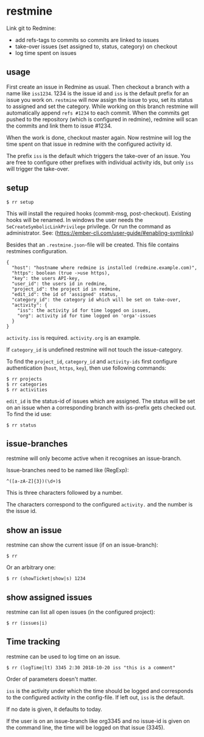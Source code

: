 # restmine

Link git to Redmine:

* add refs-tags to commits so commits are linked to issues
* take-over issues (set assigned to, status, category) on checkout
* log time spent on issues


## usage

First create an issue in Redmine as usual. Then checkout a branch with a name
like `iss1234`. 1234 is the issue id and `iss` is the default prefix for an
issue you work on. `restmine` will now assign the issue to you, set its status
to assigned and set the category. While working on this branch restmine will
automatically append `refs #1234` to each commit. When the commits get pushed
to the repository (which is configured in redmine), redmine will scan the
commits and link them to issue #1234.

When the work is done, checkout master again. Now restmine will log the time
spent on that issue in redmine with the configured activity id.


The prefix `iss` is the default which triggers the take-over of an issue. You
are free to configure other prefixes with individual activity ids, but only
`iss` will trigger the take-over.


## setup

    $ rr setup

This will install the required hooks (commit-msg, post-checkout). Existing
hooks will be renamed. In windows the user needs the
`SeCreateSymbolicLinkPrivilege` privilege. Or run the command as administrator.
See: (https://ember-cli.com/user-guide/#enabling-symlinks)

Besides that an `.restmine.json`-file will be created. This file contains
restmines configuration.

    {
      "host": "hostname where redmine is installed (redmine.example.com)",
      "https": boolean (true ->use https),
      "key": the users API-key,
      "user_id": the users id in redmine,
      "project_id": the project id in redmine,
      "edit_id": the id of 'assigned' status,
      "category_id": the category id which will be set on take-over,
      "activity": {
        "iss": the activity id for time logged on issues,
        "org": activity id for time logged on 'orga'-issues
      }
    }

`activity.iss` is required. `activity.org` is an example.

If `category_id` is undefined restmine will not touch the issue-category.

To find the `project_id`, `category_id` and `activity-ids` first configure
authentication (`host`, `https`, `key`), then use following commands:

    $ rr projects
    $ rr categories
    $ rr activities

`edit_id` is the status-id of issues which are assigned. The status will be set
on an issue when a corresponding branch with iss-prefix gets checked out. To
find the id use:

    $ rr status


## issue-branches

restmine will only become active when it recognises an issue-branch.

Issue-branches need to be named like (RegExp):

    ^([a-zA-Z]{3})(\d+)$

This is three characters followed by a number.

The characters correspond to the configured `activity.`
and the number is the issue id.

## show an issue

restmine can show the current issue (if on an issue-branch):

    $ rr

Or an arbitrary one:

    $ rr (showTicket|show|s) 1234

## show assigned issues

restmine can list all open issues (in the configured project):

    $ rr (issues|i)

## Time tracking

restmine can be used to log time on an issue.

    $ rr (logTime|lt) 3345 2:30 2018-10-20 iss "this is a comment"

Order of parameters doesn't matter.

`iss` is the activity under which the time should be logged and corresponds to
the configured activity in the config-file. If left out, `iss` is the default.

If no date is given, it defaults to today.

If the user is on an issue-branch like org3345 and no issue-id is given
on the command line, the time will be logged on that issue (3345).
